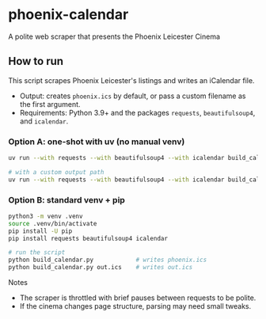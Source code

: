 # phoenix-calendar

A polite web scraper that presents the Phoenix Leicester Cinema

## How to run

This script scrapes Phoenix Leicester's listings and writes an iCalendar file.

- Output: creates `phoenix.ics` by default, or pass a custom filename as the first argument.
- Requirements: Python 3.9+ and the packages `requests`, `beautifulsoup4`, and `icalendar`.

### Option A: one-shot with uv (no manual venv)

```sh
uv run --with requests --with beautifulsoup4 --with icalendar build_calendar.py

# with a custom output path
uv run --with requests --with beautifulsoup4 --with icalendar build_calendar.py my_calendar.ics
```

### Option B: standard venv + pip

```sh
python3 -m venv .venv
source .venv/bin/activate
pip install -U pip
pip install requests beautifulsoup4 icalendar

# run the script
python build_calendar.py            # writes phoenix.ics
python build_calendar.py out.ics    # writes out.ics
```

Notes

- The scraper is throttled with brief pauses between requests to be polite.
- If the cinema changes page structure, parsing may need small tweaks.

